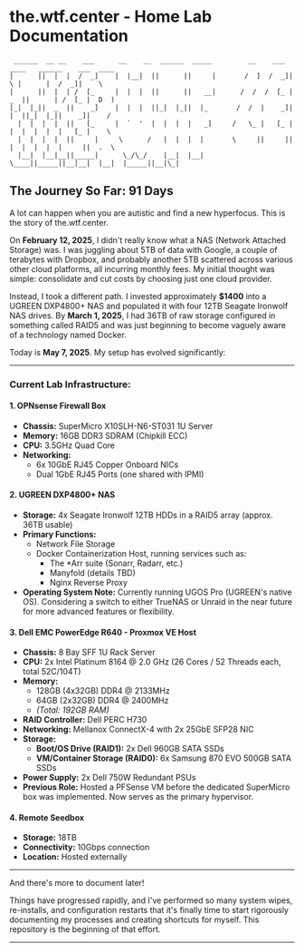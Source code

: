 # the.wtf.center - Home Lab Documentation

```
 ______  __ __    ___      __    __  ______  _____         __    ___  ____   ______    ___  ____
|      ||  |  |  /  _]    |  |__|  ||      ||     |       /  ]  /  _]|    \ |      |  /  _]|    \
|      ||  |  | /  [_     |  |  |  ||      ||   __|      /  /  /  [_ |  _  ||      | /  [_ |  D  )
|_|  |_||  _  ||    _]    |  |  |  ||_|  |_||  |_       /  /  |    _]|  |  ||_|  |_||    _]|    /
  |  |  |  |  ||   [_     |  `  '  |  |  |  |   _]     /   \_ |   [_ |  |  |  |  |  |   [_ |    \
  |  |  |  |  ||     |     \      /   |  |  |  |       \     ||     ||  |  |  |  |  |     ||  .  \
  |__|  |__|__||_____|      \_/\_/    |__|  |__|        \____||_____||__|__|  |__|  |_____||__|\_|
```

## The Journey So Far: 91 Days

A lot can happen when you are autistic and find a new hyperfocus. This is the story of the.wtf.center.

On **February 12, 2025**, I didn't really know what a NAS (Network Attached Storage) was. I was juggling about 5TB of data with Google, a couple of terabytes with Dropbox, and probably another 5TB scattered across various other cloud platforms, all incurring monthly fees. My initial thought was simple: consolidate and cut costs by choosing just one cloud provider.

Instead, I took a different path. I invested approximately **$1400** into a UGREEN DXP4800+ NAS and populated it with four 12TB Seagate Ironwolf NAS drives. By **March 1, 2025**, I had 36TB of raw storage configured in something called RAID5 and was just beginning to become vaguely aware of a technology named Docker.

Today is **May 7, 2025**. My setup has evolved significantly:

---

### Current Lab Infrastructure:

#### 1. OPNsense Firewall Box
*   **Chassis:** SuperMicro X10SLH-N6-ST031 1U Server
*   **Memory:** 16GB DDR3 SDRAM (Chipkill ECC)
*   **CPU:** 3.5GHz Quad Core
*   **Networking:**
    *   6x 10GbE RJ45 Copper Onboard NICs
    *   Dual 1GbE RJ45 Ports (one shared with IPMI)

#### 2. UGREEN DXP4800+ NAS
*   **Storage:** 4x Seagate Ironwolf 12TB HDDs in a RAID5 array (approx. 36TB usable)
*   **Primary Functions:**
    *   Network File Storage
    *   Docker Containerization Host, running services such as:
        *   The \*Arr suite (Sonarr, Radarr, etc.)
        *   Manyfold (details TBD)
        *   Nginx Reverse Proxy
*   **Operating System Note:** Currently running UGOS Pro (UGREEN's native OS). Considering a switch to either TrueNAS or Unraid in the near future for more advanced features or flexibility.

#### 3. Dell EMC PowerEdge R640 - Proxmox VE Host
*   **Chassis:** 8 Bay SFF 1U Rack Server
*   **CPU:** 2x Intel Platinum 8164 @ 2.0 GHz (26 Cores / 52 Threads each, total 52C/104T)
*   **Memory:**
    *   128GB (4x32GB) DDR4 @ 2133MHz
    *   64GB (2x32GB) DDR4 @ 2400MHz
    *   *(Total: 192GB RAM)*
*   **RAID Controller:** Dell PERC H730
*   **Networking:** Mellanox ConnectX-4 with 2x 25GbE SFP28 NIC
*   **Storage:**
    *   **Boot/OS Drive (RAID1):** 2x Dell 960GB SATA SSDs
    *   **VM/Container Storage (RAID0):** 6x Samsung 870 EVO 500GB SATA SSDs
*   **Power Supply:** 2x Dell 750W Redundant PSUs
*   **Previous Role:** Hosted a PFSense VM before the dedicated SuperMicro box was implemented. Now serves as the primary hypervisor.

#### 4. Remote Seedbox
*   **Storage:** 18TB
*   **Connectivity:** 10Gbps connection
*   **Location:** Hosted externally

---

And there's more to document later!

Things have progressed rapidly, and I've performed so many system wipes, re-installs, and configuration restarts that it's finally time to start rigorously documenting my processes and creating shortcuts for myself. This repository is the beginning of that effort.

---

